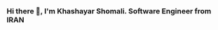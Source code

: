 ### Hi there 👋, I'm Khashayar Shomali. Software Engineer from IRAN

<!--
**shomalikhashayar/shomalikhashayar** is a ✨ _special_ ✨ repository because its `README.md` (this file) appears on your GitHub profile.

Here are some ideas to get you started:

- 🔭 I’m currently working on Vue.js
